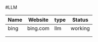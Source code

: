 #LLM

| Name      | Website       | type  | Status  |
|-----------|---------------|-------|---------|
| bing      | bing.com      | llm   | working | 
|           |               |       |         | 
|           |               |       |         |  